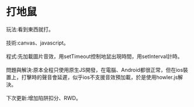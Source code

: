 # 打地鼠

玩法:看到東西就打。    
<br/> 
技術:canvas、javascript。   
<br/> 
程式:先加載圖片音效，用setTimeout控制地鼠出現時間，用setInterval計時。    
<br/> 
問題與解決:原本全程只使用原生JS開發，在電腦、Android都很正常，但在ios裝置上，打擊時的聲音會延遲，似乎ios不支援音效預加載，於是使用howler.js解決。      <br/>  <br/> 
下次更新:增加陷阱扣分、RWD。      
